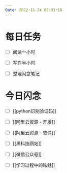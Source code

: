 ```yaml
---
Date: 2022-11-24 09:33:19
---
```


# 每日任务
- [ ] 阅读一小时
- [ ] 写作半小时
- [ ] 整理闪念笔记


# 今日闪念
- [ ] [[python识别验证码]]
- [ ] [[阿里云资源 - 开发]]
- [ ] [[阿里云资源 - 软件]]
- [ ] [[黑科技网站]]
- [ ] [[微信公众号]]
- [ ] [[学习过程中的祛魅]]



